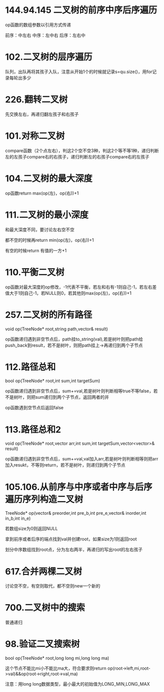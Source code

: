 # 144.94.145 二叉树的前序中序后序遍历
op函数的数组参数以引用方式传递

前序：中左右
中序：左中右
后序：左右中
# 102.二叉树的层序遍历
队列，出队再将其孩子入队，注意从开始1个的时候就记录s=qu.size()，用for记录每轮出多少
# 226.翻转二叉树
先交换左右，再递归翻左孩子和右孩子
# 101.对称二叉树
compare函数（2个点左右），判这2个空不空3种，判这2个等不等1种，递归判断左的左孩子compare右的右孩子，递归判断左的右孩子compare右的左孩子
# 104.二叉树的最大深度
op函数return max(op(左)，op(右))+1
# 111.二叉树的最小深度
和最大深度不同，要讨论左右空不空

都不空的时候再return min(op(左)，op(右))+1

有空的时候return 有值的一方+1
# 110.平衡二叉树
op函数对最大深度的op修改，-1代表不平衡，若左和右有-1则自己-1，若左右差值大于1则自己-1，若NULL则0，若其他则max(op(左)，op(右))+1
# 257.二叉树的所有路径
void op(TreeNode* root,string path,vector<string>& result)

op函数递归遇到非空节点后，path挂to_string(val),若是树叶则把path给push_back到result，若不是树叶，则把path挂上->再递归到两个子节点
# 112.路径总和
bool op(TreeNode* root,int sum,int targetSum)

op函数递归遇到非空节点后，sum+=val,若是树叶则判断相等true不等false，若不是树叶，则把sum递归到两个子节点，返回两者的并

op函数遇到空节点后返回false
# 113.路径总和2
void op(TreeNode* root,vector<int> arr,int sum,int targetSum,vector<vector<int>>& result)

op函数递归遇到非空节点后，sum+=val,val加入arr,若是树叶则判断相等则把arr加入resukt，不等则return，若不是树叶，则递归到两个子节点
# 105.106.从前序与中序或者中序与后序遍历序列构造二叉树
TreeNode* op(vector<int>& preorder,int pre_b,int pre_e,vector<int>& inorder,int in_b,int in_e) 

若数组size为0则返回NULL
  
拿到前序或者后序的端点找到val并创建root，如果size为1则返回root
  
划分中序数组找到root点，分为左右两半，再递归的写出root的左右孩子
# 617.合并两棵二叉树
讨论空不空，有空则取代，都不空则new一个新的
# 700.二叉树中的搜索
普通递归
# 98.验证二叉搜索树
bool op(TreeNode* root,long long mi,long long ma)
  
这个节点不能比mi小不能比ma大，符合要求则return op(root->left,mi,root->val)&&op(root->right,root->val,ma)

注意：用long long数据类型，最小最大的初始值为LONG_MIN,LONG_MAX

